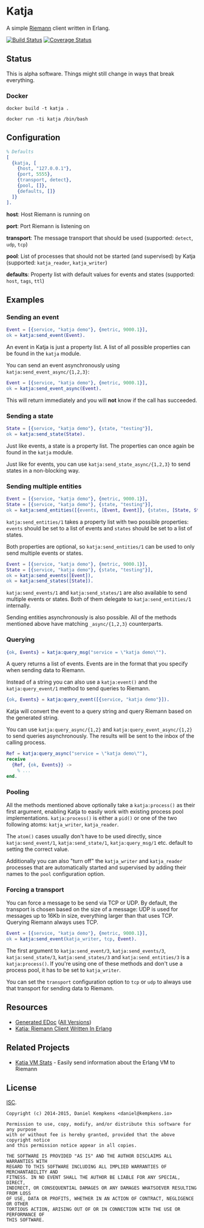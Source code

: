 # Katja

A simple [Riemann](http://riemann.io) client written in Erlang.

[![Build Status](https://travis-ci.org/nifoc/katja.png)](https://travis-ci.org/nifoc/katja) [![Coverage Status](https://coveralls.io/repos/nifoc/katja/badge.png?branch=master)](https://coveralls.io/r/nifoc/katja?branch=master)

## Status

This is alpha software. Things might still change in ways that break everything.

### Docker

```
docker build -t katja .

docker run -ti katja /bin/bash
```

## Configuration

```erlang
% Defaults
[
  {katja, [
    {host, "127.0.0.1"},
    {port, 5555},
    {transport, detect},
    {pool, []},
    {defaults, []}
  ]}
].
```

**host**: Host Riemann is running on

**port**: Port Riemann is listening on

**transport**: The message transport that should be used (supported: `detect`, `udp`, `tcp`)

**pool**: List of processes that should not be started (and supervised) by Katja (supported: `katja_reader`, `katja_writer`)

**defaults**: Property list with default values for events and states (supported: `host`, `tags`, `ttl`)

## Examples

### Sending an event

```erlang
Event = [{service, "katja demo"}, {metric, 9000.1}],
ok = katja:send_event(Event).
```

An event in Katja is just a property list. A list of all possible properties can be found in the `katja` module.

You can send an event asynchronously using `katja:send_event_async/{1,2,3}`:

```erlang
Event = [{service, "katja demo"}, {metric, 9000.1}],
ok = katja:send_event_async(Event).
```

This will return immediately and you will **not** know if the call has succeeded.

### Sending a state

```erlang
State = [{service, "katja demo"}, {state, "testing"}],
ok = katja:send_state(State).
```

Just like events, a state is a property list. The properties can once again be found in the `katja` module.

Just like for events, you can use `katja:send_state_async/{1,2,3}` to send states in a non-blocking way.

### Sending multiple entities

```erlang
Event = [{service, "katja demo"}, {metric, 9000.1}],
State = [{service, "katja demo"}, {state, "testing"}],
ok = katja:send_entities([{events, [Event, Event]}, {states, [State, State]}]).
```

`katja:send_entities/1` takes a property list with two possible properties: `events` should be set to a list of events and `states` should be set to a list of states.

Both properties are optional, so `katja:send_entities/1` can be used to only send multiple events or states.

```erlang
Event = [{service, "katja demo"}, {metric, 9000.1}],
State = [{service, "katja demo"}, {state, "testing"}],
ok = katja:send_events([Event]),
ok = katja:send_states([State]).
```

`katja:send_events/1` and `katja:send_states/1` are also available to send multiple events or states. Both of them delegate to `katja:send_entities/1` internally.

Sending entities asynchronously is also possible. All of the methods mentioned above have matching `_async/{1,2,3}` counterparts.

### Querying

```erlang
{ok, Events} = katja:query_msg("service = \"katja demo\"").
```

A query returns a list of events. Events are in the format that you specify when sending data to Riemann.

Instead of a string you can also use a `katja:event()` and the `katja:query_event/1` method to send queries to Riemann.

```erlang
{ok, Events} = katja:query_event([{service, "katja demo"}]).
```

Katja will convert the event to a query string and query Riemann based on the generated string.

You can use `katja:query_async/{1,2}` and `katja:query_event_async/{1,2}` to send queries asynchronously. The results will be sent to the inbox of the calling process.

```erlang
Ref = katja:query_async("service = \"katja demo\""),
receive
  {Ref, {ok, Events}} ->
    % ...
end.
```

### Pooling

All the methods mentioned above optionally take a `katja:process()` as their first argument, enabling Katja to easily work with existing process pool implementations. `katja:process()` is either a `pid()` or one of the two following atoms: `katja_writer`, `katja_reader`.

The `atom()` cases usually don't have to be used directly, since `katja:send_event/1`, `katja:send_state/1`, `katja:query_msg/1` etc. default to setting the correct value.

Additionally you can also "turn off" the `katja_writer` and `katja_reader` processes that are automatically started and supervised by adding their names to the `pool` configuration option.

### Forcing a transport

You can force a message to be send via TCP or UDP. By default, the transport is chosen based on the size of a message: UDP is used for messages up to 16Kb in size, everything larger than that uses TCP. Querying Riemann always uses TCP.

```erlang
Event = [{service, "katja demo"}, {metric, 9000.1}],
ok = katja:send_event(katja_writer, tcp, Event).
```

The first argument to `katja:send_event/3`, `katja:send_events/3`, `katja:send_state/3`, `katja:send_states/3` and `katja:send_entities/3` is a `katja:process()`. If you're using one of these methods and don't use a process pool, it has to be set to `katja_writer`.

You can set the `transport` configuration option to `tcp` or `udp` to always use that transport for sending data to Riemann.

## Resources

* [Generated EDoc](http://katja.nifoc.pw/0.8/) ([All Versions](http://katja.nifoc.pw))
* [Katja: Riemann Client Written In Erlang](https://blog.kempkens.io/posts/katja-riemann-client-written-in-erlang/)

## Related Projects

* [Katja VM Stats](https://github.com/nifoc/katja_vmstats) - Easily send information about the Erlang VM to Riemann

## License

[ISC](https://en.wikipedia.org/wiki/ISC_license).

```
Copyright (c) 2014-2015, Daniel Kempkens <daniel@kempkens.io>

Permission to use, copy, modify, and/or distribute this software for any purpose
with or without fee is hereby granted, provided that the above copyright notice
and this permission notice appear in all copies.

THE SOFTWARE IS PROVIDED "AS IS" AND THE AUTHOR DISCLAIMS ALL WARRANTIES WITH
REGARD TO THIS SOFTWARE INCLUDING ALL IMPLIED WARRANTIES OF MERCHANTABILITY AND
FITNESS. IN NO EVENT SHALL THE AUTHOR BE LIABLE FOR ANY SPECIAL, DIRECT,
INDIRECT, OR CONSEQUENTIAL DAMAGES OR ANY DAMAGES WHATSOEVER RESULTING FROM LOSS
OF USE, DATA OR PROFITS, WHETHER IN AN ACTION OF CONTRACT, NEGLIGENCE OR OTHER
TORTIOUS ACTION, ARISING OUT OF OR IN CONNECTION WITH THE USE OR PERFORMANCE OF
THIS SOFTWARE.
```
